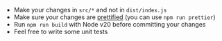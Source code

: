 -   Make your changes in `src/*` and not in `dist/index.js`
-   Make sure your changes are [prettified](https://prettier.io/) (you can use `npm run prettier`)
-   Run `npm run build` with Node v20 before committing your changes
-   Feel free to write some unit tests
